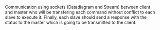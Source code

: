 Communication using sockets (Datadiagram and Stream) between client and master who will be transfering each command without conflict to each slave to execute it. Finally, each slave should send a response with the status to the master which is going to be transmitted to the client.
